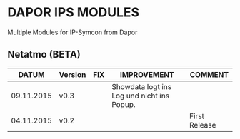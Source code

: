 # DAPOR IPS MODULES

Multiple Modules for IP-Symcon from Dapor

Netatmo (BETA)
- 
|DATUM| Version  | FIX | IMPROVEMENT| COMMENT
| -------------| ------------- | ------------- |------------- |------------- |
| 09.11.2015 | v0.3 |   | Showdata logt ins Log und nicht ins Popup.| |
| 04.11.2015 | v0.2 |   | | First Release|



